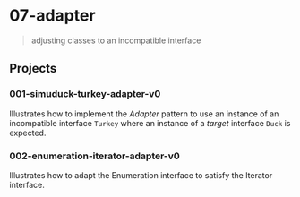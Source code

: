 # 07-adapter
> adjusting classes to an incompatible interface

## Projects

### 001-simuduck-turkey-adapter-v0
Illustrates how to implement the *Adapter* pattern to use an instance of an incompatible interface `Turkey` where an instance of a *target* interface `Duck` is expected.

### 002-enumeration-iterator-adapter-v0
Illustrates how to adapt the Enumeration interface to satisfy the Iterator interface.
